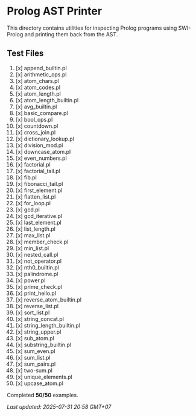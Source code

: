 # Prolog AST Printer

This directory contains utilities for inspecting Prolog programs using SWI-Prolog and printing them back from the AST.

## Test Files

1. [x] append_builtin.pl
2. [x] arithmetic_ops.pl
3. [x] atom_chars.pl
4. [x] atom_codes.pl
5. [x] atom_length.pl
6. [x] atom_length_builtin.pl
7. [x] avg_builtin.pl
8. [x] basic_compare.pl
9. [x] bool_ops.pl
10. [x] countdown.pl
11. [x] cross_join.pl
12. [x] dictionary_lookup.pl
13. [x] division_mod.pl
14. [x] downcase_atom.pl
15. [x] even_numbers.pl
16. [x] factorial.pl
17. [x] factorial_tail.pl
18. [x] fib.pl
19. [x] fibonacci_tail.pl
20. [x] first_element.pl
21. [x] flatten_list.pl
22. [x] for_loop.pl
23. [x] gcd.pl
24. [x] gcd_iterative.pl
25. [x] last_element.pl
26. [x] list_length.pl
27. [x] max_list.pl
28. [x] member_check.pl
29. [x] min_list.pl
30. [x] nested_call.pl
31. [x] not_operator.pl
32. [x] nth0_builtin.pl
33. [x] palindrome.pl
34. [x] power.pl
35. [x] prime_check.pl
36. [x] print_hello.pl
37. [x] reverse_atom_builtin.pl
38. [x] reverse_list.pl
39. [x] sort_list.pl
40. [x] string_concat.pl
41. [x] string_length_builtin.pl
42. [x] string_upper.pl
43. [x] sub_atom.pl
44. [x] substring_builtin.pl
45. [x] sum_even.pl
46. [x] sum_list.pl
47. [x] sum_pairs.pl
48. [x] two-sum.pl
49. [x] unique_elements.pl
50. [x] upcase_atom.pl

Completed **50/50** examples.

_Last updated: 2025-07-31 20:58 GMT+07_
